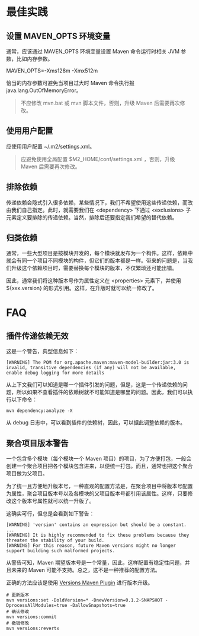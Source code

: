 # 最佳实践

## 设置 MAVEN_OPTS 环境变量

通常，应该通过 MAVEN_OPTS 环境变量设置 Maven 命令运行时相关 JVM 参数，比如内存参数。

MAVEN_OPTS=-Xms128m -Xmx512m

恰当的内存参数可避免当项目过大时 Maven 命令执行报 java.lang.OutOfMemoryError。

> 不应修改 mvn.bat 或 mvn 脚本文件，否则，升级 Maven 后需要再次修改。

## 使用用户配置

应使用用户配置 ~/.m2/settings.xml。

> 应避免使用全局配置 $M2_HOME/conf/settings.xml ，否则，升级 Maven 后需要再次修改。

## 排除依赖

传递依赖会隐式引入很多依赖，某些情况下，我们不希望使用这些传递依赖，而改由我们自己指定。此时，就需要我们在 \<dependency\> 下通过 \<exclusions\> 子元素定义要排除的传递依赖。当然，排除后还要指定我们希望的替代依赖。

## 归类依赖

通常，一些大型项目是按模块开发的，每个模块就发布为一个构件。这样，依赖中就会有同一个项目不同模块的构件，但它们的版本都是一样。带来的问题是，当我们升级这个依赖项目时，需要替换每个模块的版本，不仅繁琐还可能出错。

因此，通常我们将这种版本号作为属性定义在 \<properties\> 元素下，并使用 ${xxx.version} 的形式引用。这样，在升版时就可以统一修改了。

# FAQ

## 插件传递依赖无效

这是一个警告，典型信息如下：

```maven
[WARNING] The POM for org.apache.maven:maven-model-builder:jar:3.0 is invalid, transitive dependencies (if any) will not be available, enable debug logging for more details
```

从上下文我们可以知道是哪一个插件引发的问题，但是，这是一个传递依赖的问题，所以如果不查看插件的依赖树就不可能知道是哪里的问题。因此，我们可以执行以下命令：

```
mvn dependency:analyze -X
```

从 debug 日志中，可以看到插件的依赖树，因此，可以据此调整依赖的版本。

## 聚合项目版本警告

一个包含多个模块（每个模块一个 Maven 项目）的项目，为了方便打包，一般会创建一个聚合项目把各个模块包含进来，以便统一打包。而且，通常也把这个聚合项目做为父项目。

为了统一且方便地升版本号，一种直观的配置方法是，在聚合项目中将版本号配置为属性，聚合项目版本号以及各模块的父项目版本号都引用该属性。这样，只要修改这个版本号属性就可以统一升版了。

这确实可行，但总是会看到如下警告：

```maven
[WARNING] 'version' contains an expression but should be a constant.
...
[WARNING] It is highly recommended to fix these problems because they threaten the stability of your build.
[WARNING] For this reason, future Maven versions might no longer support building such malformed projects.
```

从警告可知，Maven 期望版本号是一个常量，因此，这样配置有稳定性问题，并且未来的 Maven 可能不支持。总之，这不是一种推荐的配置方法。

正确的方法应该是使用 [Versions Maven Plugin](http://www.mojohaus.org/versions-maven-plugin/index.html) 进行版本升级。

```maven
# 更新版本
mvn versions:set -DoldVersion=* -DnewVersion=0.1.2-SNAPSHOT -DprocessAllModules=true -DallowSnapshots=true
# 确认修改
mvn versions:commit
# 撤销修改
mvn versions:revertx
```

